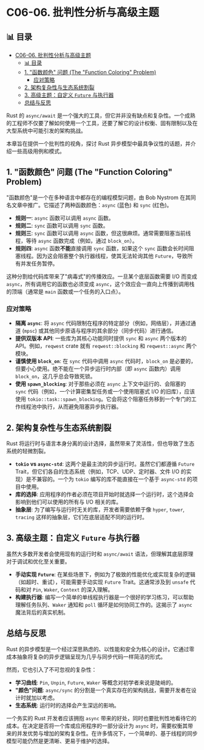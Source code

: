 ﻿# C06-06. 批判性分析与高级主题

## 📊 目录

- [C06-06. 批判性分析与高级主题](#c06-06-批判性分析与高级主题)
  - [📊 目录](#-目录)
  - [1. "函数颜色" 问题 (The "Function Coloring" Problem)](#1-函数颜色-问题-the-function-coloring-problem)
    - [应对策略](#应对策略)
  - [2. 架构复杂性与生态系统割裂](#2-架构复杂性与生态系统割裂)
  - [3. 高级主题：自定义 `Future` 与执行器](#3-高级主题自定义-future-与执行器)
  - [总结与反思](#总结与反思)

Rust 的 `async/await` 是一个强大的工具，但它并非没有缺点和复杂性。一个成熟的工程师不仅要了解如何使用一个工具，还要了解它的设计权衡、固有限制以及在大型系统中可能引发的架构挑战。

本章旨在提供一个批判性的视角，探讨 Rust 异步模型中最具争议性的话题，并介绍一些高级用例和模式。

## 1. "函数颜色" 问题 (The "Function Coloring" Problem)

"函数颜色"是一个在多种语言中都存在的编程模型问题，由 Bob Nystrom 在其同名文章中推广。它描述了两种函数颜色：`async` (蓝色) 和 `sync` (红色)。

- **规则一**: `async` 函数可以调用 `async` 函数。
- **规则二**: `sync` 函数可以调用 `sync` 函数。
- **规则三**: `sync` 函数可以调用 `async` 函数，但这很麻烦。通常需要阻塞当前线程，等待 `async` 函数完成（例如，通过 `block_on`）。
- **规则四**: `async` 函数**不能**直接调用 `sync` 函数，如果这个 `sync` 函数会长时间阻塞线程。因为这会阻塞整个执行器线程，使其无法轮询其他 `Future`，导致所有并发任务暂停。

这种分割给代码库带来了"病毒式"的传播效应。一旦某个底层函数需要 I/O 而变成 `async`，所有调用它的函数也必须变成 `async`，这个效应会一直向上传播到调用栈的顶端（通常是 `main` 函数或一个任务的入口点）。

### 应对策略

- **隔离 `async`**: 将 `async` 代码限制在程序的特定部分（例如，网络层），并通过通道 (`mpsc`) 或其他同步原语与程序的其余部分（同步代码）进行通信。
- **提供双版本 API**: 一些库为其核心功能同时提供 `sync` 和 `async` 两个版本的 API。例如，`reqwest` crate 就有 `reqwest::blocking` 和 `reqwest::async` 两个模块。
- **谨慎使用 `block_on`**: 在 `sync` 代码中调用 `async` 代码时，`block_on` 是必要的，但要小心使用。绝不能在一个异步运行时内部（即 `async` 函数内）调用 `block_on`，这几乎总会导致死锁。
- **使用 `spawn_blocking`**: 对于那些必须在 `async` 上下文中运行的、会阻塞的 `sync` 代码（例如，一个计算密集型任务或一个使用阻塞式 I/O 的旧库），应该使用 `tokio::task::spawn_blocking`。它会将这个阻塞任务移到一个专门的工作线程池中执行，从而避免阻塞异步执行器。

## 2. 架构复杂性与生态系统割裂

Rust 将运行时与语言本身分离的设计选择，虽然带来了灵活性，但也导致了生态系统的轻微割裂。

- **`tokio` vs `async-std`**: 这两个是最主流的异步运行时。虽然它们都遵循 `Future` Trait，但它们各自的生态系统（例如，TCP、UDP、定时器、文件 I/O 的实现）是不兼容的。一个为 `tokio` 编写的库不能直接在一个基于 `async-std` 的项目中使用。
- **库的选择**: 应用程序的作者必须在项目开始时就选择一个运行时，这个选择会影响到他们可以使用的所有与 I/O 相关的库。
- **抽象层**: 为了编写与运行时无关的库，开发者需要依赖于像 `hyper`, `tower`, `tracing` 这样的抽象层，它们在底层适配不同的运行时。

## 3. 高级主题：自定义 `Future` 与执行器

虽然大多数开发者会使用现有的运行时和 `async/await` 语法，但理解其底层原理对于调试和优化至关重要。

- **手动实现 `Future`**: 在某些场景下，例如为了极致的性能优化或实现复杂的逻辑（如超时、重试），可能需要手动实现 `Future` Trait。这通常涉及到 `unsafe` 代码和对 `Pin`, `Waker`, `Context` 的深入理解。
- **构建执行器**: 编写一个简单的单线程执行器是一个很好的学习练习，可以帮助理解任务队列、`Waker` 通知和 `poll` 循环是如何协同工作的。这揭示了 `async` 魔法背后的真实机制。

## 总结与反思

Rust 的异步模型是一个经过深思熟虑的、以性能和安全为核心的设计。它通过零成本抽象将复杂的异步逻辑呈现为几乎与同步代码一样简洁的形式。

然而，它也引入了不可忽视的复杂性：

- **学习曲线**: `Pin`, `Unpin`, `Future`, `Waker` 等概念对初学者来说是陡峭的。
- **"颜色"问题**: `async/sync` 的分割是一个真实存在的架构挑战，需要开发者在设计时就加以考虑。
- **生态系统**: 运行时的选择会产生深远的影响。

一个务实的 Rust 开发者应该拥抱 `async` 带来的好处，同时也要批判性地看待它的成本。在决定是否将一个库或应用程序的一部分设计为 `async` 时，需要权衡其带来的并发优势与增加的架构复杂性。在许多情况下，一个简单的、基于线程的同步模型可能仍然是更清晰、更易于维护的选择。
